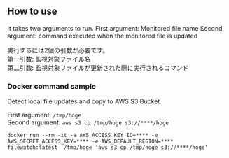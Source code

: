 ## How to use

It takes two arguments to run.
   First argument: Monitored file name
   Second argument: command executed when the monitored file is updated

実行するには2個の引数が必要です。  
  第一引数: 監視対象ファイル名  
  第二引数: 監視対象ファイルが更新された際に実行されるコマンド  

### Docker command sample

Detect local file updates and copy to AWS S3 Bucket.

First argument: ```/tmp/hoge```  
Second argument: ```aws s3 cp /tmp/hoge s3://****/hoge```  

```docker run --rm -it -e AWS_ACCESS_KEY_ID=**** -e AWS_SECRET_ACCESS_KEY=**** -e AWS_DEFAULT_REGION=****  filewatch:latest  /tmp/hoge 'aws s3 cp /tmp/hoge s3://****/hoge'```
